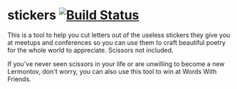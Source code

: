 # stickers [![Build Status](https://travis-ci.org/dlapets/stickers.svg?branch=master)](https://travis-ci.org/dlapets/stickers)

This is a tool to help you cut letters out of the useless stickers they give
you at meetups and conferences so you can use them to craft beautiful poetry
for the whole world to appreciate. Scissors not included.

If you've never seen scissors in your life or are unwilling to become a new
Lermontov, don't worry, you can also use this tool to win at Words With
Friends.
